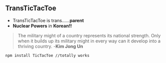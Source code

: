 
## TransTicTacToe

 - TransTicTacToe is trans......**parent**
 - **Nuclear Powers** in **Korean!!**

> The military might of a country represents its national strength. Only when it builds up its military might in every way can it develop into a thriving country. 
> -**Kim Jong Un**

    npm install TicTacToe //totally works
    
